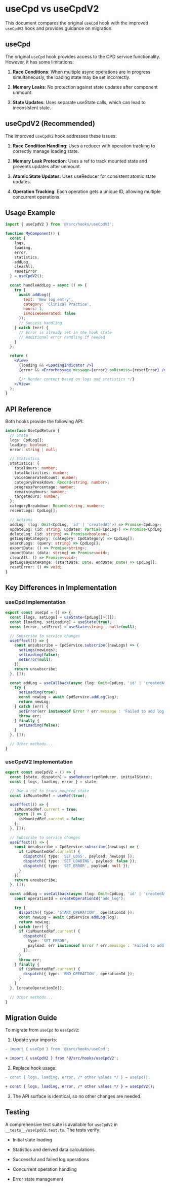 # useCpd vs useCpdV2

This document compares the original `useCpd` hook with the improved `useCpdV2` hook and provides guidance on migration.

## useCpd

The original `useCpd` hook provides access to the CPD service functionality. However, it has some limitations:

1. **Race Conditions**: When multiple async operations are in progress simultaneously, the loading state may be set incorrectly.

2. **Memory Leaks**: No protection against state updates after component unmount.

3. **State Updates**: Uses separate useState calls, which can lead to inconsistent state.

## useCpdV2 (Recommended)

The improved `useCpdV2` hook addresses these issues:

1. **Race Condition Handling**: Uses a reducer with operation tracking to correctly manage loading state.

2. **Memory Leak Protection**: Uses a ref to track mounted state and prevents updates after unmount.

3. **Atomic State Updates**: Uses useReducer for consistent atomic state updates.

4. **Operation Tracking**: Each operation gets a unique ID, allowing multiple concurrent operations.

## Usage Example


```jsx
import { useCpdV2 } from '@/src/hooks/useCpdV2';

function MyComponent() {
  const {
    logs,
    loading,
    error,
    statistics,
    addLog,
    clearAll,
    resetError
  } = useCpdV2();

  const handleAddLog = async () => {
    try {
      await addLog({
        text: 'New log entry',
        category: 'Clinical Practice',
        hours: 1,
        isVoiceGenerated: false
      });
      // Success handling
    } catch (err) {
      // Error is already set in the hook state
      // Additional error handling if needed
    }
  };

  return (
    <View>
      {loading && <LoadingIndicator />}
      {error && <ErrorMessage message={error} onDismiss={resetError} />}

      {/* Render content based on logs and statistics */}
    </View>
  );
}

```


## API Reference

Both hooks provide the following API:


```typescript
interface UseCpdReturn {
  // State
  logs: CpdLog[];
  loading: boolean;
  error: string | null;

  // Statistics
  statistics: {
    totalHours: number;
    totalActivities: number;
    voiceGeneratedCount: number;
    categoryBreakdown: Record<string, number>;
    progressPercentage: number;
    remainingHours: number;
    targetHours: number;
  };
  categoryBreakdown: Record<string, number>;
  recentLogs: CpdLog[];

  // Actions
  addLog: (log: Omit<CpdLog, 'id' | 'createdAt'>) => Promise<CpdLog>;
  updateLog: (id: string, updates: Partial<CpdLog>) => Promise<CpdLog | null>;
  deleteLog: (id: string) => Promise<boolean>;
  getLogsByCategory: (category: CpdCategory) => CpdLog[];
  searchLogs: (query: string) => CpdLog[];
  exportData: () => Promise<string>;
  importData: (data: string) => Promise<void>;
  clearAll: () => Promise<void>;
  getLogsByDateRange: (startDate: Date, endDate: Date) => CpdLog[];
  resetError: () => void;
}

```


## Key Differences in Implementation

### useCpd Implementation


```typescript
export const useCpd = () => {
  const [logs, setLogs] = useState<CpdLog[]>([]);
  const [loading, setLoading] = useState(true);
  const [error, setError] = useState<string | null>(null);

  // Subscribe to service changes
  useEffect(() => {
    const unsubscribe = CpdService.subscribe((newLogs) => {
      setLogs(newLogs);
      setLoading(false);
      setError(null);
    });
    return unsubscribe;
  }, []);

  const addLog = useCallback(async (log: Omit<CpdLog, 'id' | 'createdAt'>) => {
    try {
      setLoading(true);
      const newLog = await CpdService.addLog(log);
      return newLog;
    } catch (err) {
      setError(err instanceof Error ? err.message : 'Failed to add log');
      throw err;
    } finally {
      setLoading(false);
    }
  }, []);

  // Other methods...
}

```


### useCpdV2 Implementation


```typescript
export const useCpdV2 = () => {
  const [state, dispatch] = useReducer(cpdReducer, initialState);
  const { logs, loading, error } = state;

  // Use a ref to track mounted state
  const isMountedRef = useRef(true);

  useEffect(() => {
    isMountedRef.current = true;
    return () => {
      isMountedRef.current = false;
    };
  }, []);

  // Subscribe to service changes
  useEffect(() => {
    const unsubscribe = CpdService.subscribe((newLogs) => {
      if (isMountedRef.current) {
        dispatch({ type: 'SET_LOGS', payload: newLogs });
        dispatch({ type: 'SET_LOADING', payload: false });
        dispatch({ type: 'SET_ERROR', payload: null });
      }
    });
    return unsubscribe;
  }, []);

  const addLog = useCallback(async (log: Omit<CpdLog, 'id' | 'createdAt'>) => {
    const operationId = createOperationId('add_log');

    try {
      dispatch({ type: 'START_OPERATION', operationId });
      const newLog = await CpdService.addLog(log);
      return newLog;
    } catch (err) {
      if (isMountedRef.current) {
        dispatch({
          type: 'SET_ERROR',
          payload: err instanceof Error ? err.message : 'Failed to add log'
        });
      }
      throw err;
    } finally {
      if (isMountedRef.current) {
        dispatch({ type: 'END_OPERATION', operationId });
      }
    }
  }, [createOperationId]);

  // Other methods...
}

```


## Migration Guide

To migrate from `useCpd` to `useCpdV2`:

1. Update your imports:

```diff
- import { useCpd } from '@/src/hooks/useCpd';

+ import { useCpdV2 } from '@/src/hooks/useCpdV2';

```


2. Replace hook usage:

```diff
- const { logs, loading, error, /* other values */ } = useCpd();

+ const { logs, loading, error, /* other values */ } = useCpdV2();

```


3. The API surface is identical, so no other changes are needed.

## Testing

A comprehensive test suite is available for `useCpdV2` in `__tests__/useCpdV2.test.ts`. The tests verify:

- Initial state loading

- Statistics and derived data calculations

- Successful and failed log operations

- Concurrent operation handling

- Error state management
